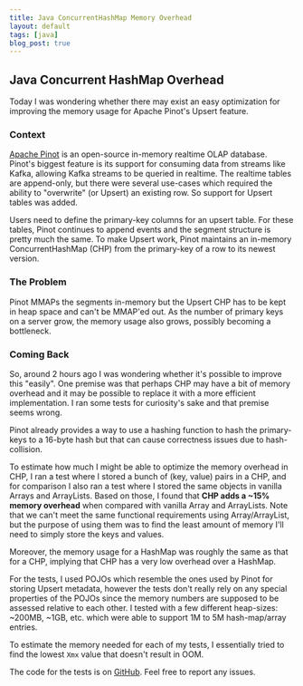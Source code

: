 ```yaml
---
title: Java ConcurrentHashMap Memory Overhead
layout: default
tags: [java]
blog_post: true
---
```


## Java Concurrent HashMap Overhead

Today I was wondering whether there may exist an easy optimization for improving the memory usage for Apache Pinot's
Upsert feature. 

### Context

[Apache Pinot](https://pinot.apache.org/) is an open-source in-memory realtime OLAP database.
Pinot's biggest feature is its support for consuming data from streams like Kafka, allowing Kafka streams to be queried in
realtime. The realtime tables are append-only, but there were several use-cases which required the ability to "overwrite"
(or Upsert) an existing row. So support for Upsert tables was added.

Users need to define the primary-key columns for an upsert table.
For these tables, Pinot continues to append events and the segment structure is pretty much the same.
To make Upsert work, Pinot maintains an in-memory ConcurrentHashMap (CHP) from the primary-key of a row to its newest version.

### The Problem

Pinot MMAPs the segments in-memory but the Upsert CHP has to be kept in heap space and can't be MMAP'ed out.
As the number of primary keys on a server grow, the memory usage also grows, possibly becoming a bottleneck.

### Coming Back

So, around 2 hours ago I was wondering whether it's possible to improve this "easily". One premise was that perhaps CHP may
have a bit of memory overhead and it may be possible to replace it with a more efficient implementation. I ran some tests
for curiosity's sake and that premise seems wrong.

<div class="callout">
Pinot already provides a way to use a hashing function to hash the primary-keys to a 16-byte hash but that can cause
correctness issues due to hash-collision.
</div>

To estimate how much I might be able to optimize the memory overhead in CHP, I ran a test where I stored a bunch of (key, value)
pairs in a CHP, and for comparison I also ran a test where I stored the same objects in vanilla Arrays and ArrayLists.
Based on those, I found that **CHP adds a ~15% memory overhead** when compared with vanilla Array and ArrayLists.
Note that we can't meet the same functional requirements using Array/ArrayList, but the purpose of using them was
to find the least amount of memory I'll need to simply store the keys and values.

Moreover, the memory usage for a HashMap was roughly the same as that for a CHP, implying that CHP has a very low overhead
over a HashMap.

For the tests, I used POJOs which resemble the ones used by Pinot for storing Upsert metadata, however the tests don't really
rely on any special properties of the POJOs since the memory numbers are supposed to be assessed relative to each other.
I tested with a few different heap-sizes: ~200MB, ~1GB, etc. which were able to support 1M to 5M hash-map/array entries.

To estimate the memory needed for each of my tests, I essentially tried to find the lowest `Xmx` value that doesn't result in OOM.

The code for the tests is on [GitHub](https://github.com/ankitsultana/weekend/tree/main/java-map). Feel free to report any issues.


